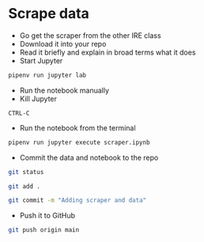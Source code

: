 ```{include} _templates/nav.html
```

# Scrape data

* Go get the scraper from the other IRE class
* Download it into your repo
* Read it briefly and explain in broad terms what it does
* Start Jupyter

```bash
pipenv run jupyter lab
```

* Run the notebook manually
* Kill Jupyter

```CTRL-C```

* Run the notebook from the terminal

```bash
pipenv run jupyter execute scraper.ipynb
```

* Commit the data and notebook to the repo

```bash
git status
```

```bash
git add .
```

```bash
git commit -m "Adding scraper and data"
```

* Push it to GitHub

```bash
git push origin main
```